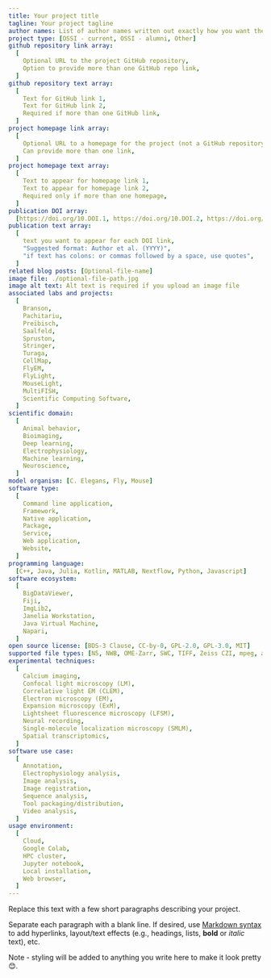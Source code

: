 ```yaml
---
title: Your project title
tagline: Your project tagline
author names: List of author names written out exactly how you want the list to appear on the page (i.e., do not provide an array of names in square brackets)
project type: [OSSI - current, OSSI - alumni, Other]
github repository link array:
  [
    Optional URL to the project GitHub repository,
    Option to provide more than one GitHub repo link,
  ]
github repository text array:
  [
    Text for GitHub link 1,
    Text for GitHub link 2,
    Required if more than one GitHub link,
  ]
project homepage link array:
  [
    Optional URL to a homepage for the project (not a GitHub repository),
    Can provide more than one link,
  ]
project homepage text array:
  [
    Text to appear for homepage link 1,
    Text to appear for homepage link 2,
    Required only if more than one homepage,
  ]
publication DOI array:
  [https://doi.org/10.DOI.1, https://doi.org/10.DOI.2, https://doi.org/10.DOI.n]
publication text array:
  [
    text you want to appear for each DOI link,
    "Suggested format: Author et al. (YYYY)",
    "if text has colons: or commas followed by a space, use quotes",
  ]
related blog posts: [Optional-file-name]
image file: ./optional-file-path.jpg
image alt text: Alt text is required if you upload an image file
associated labs and projects:
  [
    Branson,
    Pachitariu,
    Preibisch,
    Saalfeld,
    Spruston,
    Stringer,
    Turaga,
    CellMap,
    FlyEM,
    FlyLight,
    MouseLight,
    MultiFISH,
    Scientific Computing Software,
  ]
scientific domain:
  [
    Animal behavior,
    Bioimaging,
    Deep learning,
    Electrophysiology,
    Machine learning,
    Neuroscience,
  ]
model organism: [C. Elegans, Fly, Mouse]
software type:
  [
    Command line application,
    Framework,
    Native application,
    Package,
    Service,
    Web application,
    Website,
  ]
programming language:
  [C++, Java, Julia, Kotlin, MATLAB, Nextflow, Python, Javascript]
software ecosystem:
  [
    BigDataViewer,
    Fiji,
    ImgLib2,
    Janelia Workstation,
    Java Virtual Machine,
    Napari,
  ]
open source license: [BDS-3 Clause, CC-by-0, GPL-2.0, GPL-3.0, MIT]
supported file types: [N5, NWB, OME-Zarr, SWC, TIFF, Zeiss CZI, mpeg, avi]
experimental techniques:
  [
    Calcium imaging,
    Confocal light microscopy (LM),
    Correlative light EM (CLEM),
    Electron microscopy (EM),
    Expansion microscopy (ExM),
    Lightsheet fluorescence microscopy (LFSM),
    Neural recording,
    Single-molecule localization microscopy (SMLM),
    Spatial transcriptomics,
  ]
software use case:
  [
    Annotation,
    Electrophysiology analysis,
    Image analysis,
    Image registration,
    Sequence analysis,
    Tool packaging/distribution,
    Video analysis,
  ]
usage environment:
  [
    Cloud,
    Google Colab,
    HPC cluster,
    Jupyter notebook,
    Local installation,
    Web browser,
  ]
---
```


Replace this text with a few short paragraphs describing your project.

Separate each paragraph with a blank line. If desired, use [Markdown syntax](https://www.markdownguide.org/basic-syntax/) to add hyperlinks, layout/text effects (e.g., headings, lists, **bold** or _italic_ text), etc.

Note - styling will be added to anything you write here to make it look pretty 😊.
